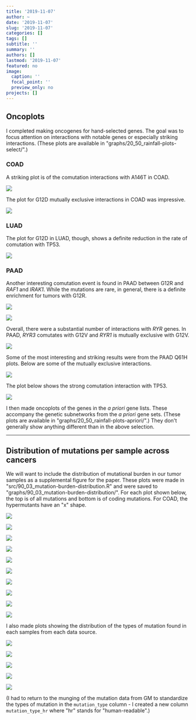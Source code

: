```yaml
---
title: '2019-11-07'
author: ~
date: '2019-11-07'
slug: '2019-11-07'
categories: []
tags: []
subtitle: ''
summary: ''
authors: []
lastmod: '2019-11-07'
featured: no
image:
  caption: ''
  focal_point: ''
  preview_only: no
projects: []
---
```



## Oncoplots

I completed making oncogenes for hand-selected genes.
The goal was to focus attention on interactions with notable genes or especially striking interactions.
(These plots are available in "graphs/20_50_rainfall-plots-select/".)

### COAD

A striking plot is of the comutation interactions with A146T in COAD.

![](/img/graphs/20_50_rainfall-plots-select/COAD_A146T_comutation_oncostrip_select.svg)

The plot for G12D mutually exclusive interactions in COAD was impressive.

![](/img/graphs/20_50_rainfall-plots-select/COAD_G12D_exclusivity_oncostrip_select.svg)

### LUAD

The plot for G12D in LUAD, though, shows a definite reduction in the rate of comutation with TP53.

![](/img/graphs/20_50_rainfall-plots-select/LUAD_G12D_exclusivity_oncostrip_select.svg)

### PAAD

Another interesting comutation event is found in PAAD between G12R and *RAF1* and *IRAK1*.
While the mutations are rare, in general, there is a definite enrichment for tumors with G12R.

![](/img/graphs/20_50_rainfall-plots-select/PAAD_G12R_comutation_oncostrip_select.svg)

![](/img/graphs/20_50_rainfall-plots-select/PAAD_G12R_exclusivity_oncostrip_select.svg)

Overall, there were a substantial number of interactions with *RYR* genes.
In PAAD, *RYR3* comutates with G12V and *RYR1* is mutually exclusive with G12V.

![](/img/graphs/20_50_rainfall-plots-select/PAAD_G12V_exclusivitycomutation_oncostrip_select(RYR).svg)

Some of the most interesting and striking results were from the PAAD Q61H plots.
Below are some of the mutually exclusive interactions.

![](/img/graphs/20_50_rainfall-plots-select/PAAD_Q61H_exclusivity_oncostrip_select.svg)

The plot below shows the strong comutation interaction with TP53.

![](/img/graphs/20_50_rainfall-plots-select/PAAD_Q61H_comutation_oncostrip_select_TP53.svg)



I then made oncoplots of the genes in the *a priori* gene lists.
These accompany the genetic subnetworks from the *a priori* gene sets.
(These plots are available in "graphs/20_50_rainfall-plots-apriori/".)
They don't generally show anything different than in the above selection.


---

## Distribution of mutations per sample across cancers

We will want to include the distribution of mutational burden in our tumor samples as a supplemental figure for the paper.
These plots were made in "src/90_03_mutation-burden-distribution.R" and were saved to "graphs/90_03_mutation-burden-distribution/".
For each plot shown below, the top is of all mutations and bottom is of coding mutations.
For COAD, the hypermutants have an "x" shape.

![](/img/graphs/90_03_mutation-burden-distribution/COAD_all_muts_distribution.svg)

![](/img/graphs/90_03_mutation-burden-distribution/COAD_coding_muts_distribution.svg)

![](/img/graphs/90_03_mutation-burden-distribution/LUAD_all_muts_distribution.svg)

![](/img/graphs/90_03_mutation-burden-distribution/LUAD_coding_muts_distribution.svg)

![](/img/graphs/90_03_mutation-burden-distribution/MM_all_muts_distribution.svg)

![](/img/graphs/90_03_mutation-burden-distribution/MM_coding_muts_distribution.svg)

![](/img/graphs/90_03_mutation-burden-distribution/PAAD_all_muts_distribution.svg)

![](/img/graphs/90_03_mutation-burden-distribution/PAAD_coding_muts_distribution.svg)

![](/img/graphs/90_03_mutation-burden-distribution/SKCM_all_muts_distribution.svg)

![](/img/graphs/90_03_mutation-burden-distribution/SKCM_coding_muts_distribution.svg)

I also made plots showing the distribution of the types of mutation found in each samples from each data source.

![](/img/graphs/90_03_mutation-burden-distribution/COAD_mutation_types.svg)

![](/img/graphs/90_03_mutation-burden-distribution/LUAD_mutation_types.svg)

![](/img/graphs/90_03_mutation-burden-distribution/MM_mutation_types.svg)

![](/img/graphs/90_03_mutation-burden-distribution/PAAD_mutation_types.svg)

![](/img/graphs/90_03_mutation-burden-distribution/SKCM_mutation_types.svg)

(I had to return to the munging of the mutation data from GM to standardize the types of mutation in the `mutation_type` column - I created a new column `mutation_type_hr` where "hr" stands for "human-readable".)

